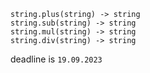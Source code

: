```text
string.plus(string) -> string
string.sub(string) -> string
string.mul(string) -> string
string.div(string) -> string
```

deadline is `19.09.2023`
